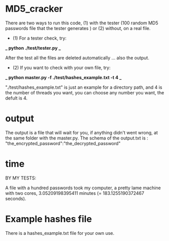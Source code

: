 # MD5_cracker

There are two ways to run this code, (1) with the tester (100 random MD5 passwords file that the tester generates ) or (2) without, on a real file.

- (1) For a tester check, try:

**_ python ./test/tester.py _**

After the test all the files are deleted automatically ... also the output.

- (2) If you want to check with your own file, try:

**_ python master.py -f ./test/hashes_example.txt -t 4 _**

"./test/hashes_example.txt" is just an example for a directory path, and 4 is the number of threads you want, you can choose any number you want, the defult is 4.

# output

The output is a file that will wait for you, if anything didn't went wrong, at the same folder with the master.py.
The schema of the output.txt is : "the_encrypted_password":"the_decrypted_password"

# time

BY MY TESTS:

A file with a hundred passwords took my computer, a pretty lame machine with two cores, 3.05209198395411 minutes (= 183.1255190372467 seconds).

# Example hashes file

There is a hashes_example.txt file for your own use.
